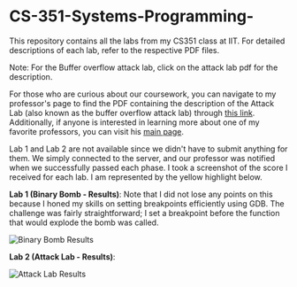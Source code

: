 # CS-351-Systems-Programming-

This repository contains all the labs from my CS351 class at IIT. For detailed descriptions of each lab, refer to the respective PDF files.

Note: For the Buffer overflow attack lab, click on the attack lab pdf for the description.

For those who are curious about our coursework, you can navigate to my professor's page to find the PDF containing the description of the Attack Lab (also known as the buffer overflow attack lab) through [this link](https://moss.cs.iit.edu/cs351/). Additionally, if anyone is interested in learning more about one of my favorite professors, you can visit his [main page](https://moss.cs.iit.edu/).

Lab 1 and Lab 2 are not available since we didn't have to submit anything for them. We simply connected to the server, and our professor was notified when we successfully passed each phase. I took a screenshot of the score I received for each lab. I am represented by the yellow highlight below.

**Lab 1 (Binary Bomb - Results)**: Note that I did not lose any points on this because I honed my skills on setting breakpoints efficiently using GDB. The challenge was fairly straightforward; I set a breakpoint before the function that would explode the bomb was called.


![Binary Bomb Results](https://user-images.githubusercontent.com/78235399/187097175-4ad09462-373a-4659-a716-95a39a5460e6.png)

**Lab 2 (Attack Lab - Results)**:

![Attack Lab Results](https://user-images.githubusercontent.com/78235399/187097256-a27d8a92-4f9b-4899-978f-438ba3664fe4.png)
